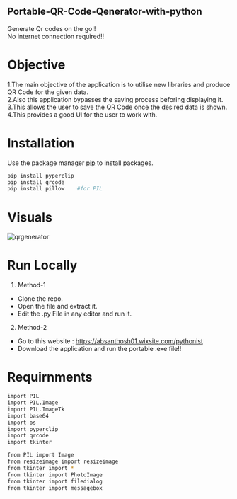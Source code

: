 ## Portable-QR-Code-Qenerator-with-python
Generate Qr codes on the go!!                                                                                                           
No internet connection required!!
        
# Objective
1.The main objective of the application is to utilise new libraries and produce QR Code for the given data.                                
2.Also this application bypasses the saving process beforing displaying it.                                                                
3.This allows the user to save the QR Code once the desired data is shown.                                                                 
4.This provides a good UI for the user to work with.                                                                                       

# Installation
Use the package manager [pip](https://pip.pypa.io/en/stable/) to install packages.

```bash
pip install pyperclip
pip install qrcode
pip install pillow    #for PIL
```
# Visuals

![qrgenerator](https://user-images.githubusercontent.com/24393343/58764209-081ef500-8582-11e9-8e1c-a8993c9baa33.jpg)
 
# Run Locally
1. Method-1
* Clone the repo.
* Open the file and extract it.
* Edit the .py File in any editor and run it.

2. Method-2
* Go to this website : https://absanthosh01.wixsite.com/pythonist
* Download the application and run the portable .exe file!!
# Requirnments

```bash
import PIL 
import PIL.Image
import PIL.ImageTk
import base64
import os
import pyperclip
import qrcode
import tkinter

from PIL import Image
from resizeimage import resizeimage
from tkinter import *
from tkinter import PhotoImage 
from tkinter import filedialog
from tkinter import messagebox

```
    
